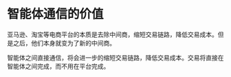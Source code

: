 
# 智能体通信的价值

亚马逊、淘宝等电商平台的本质是去除中间商，缩短交易链路，降低交易成本。但是之后，他们本身就变为了新的中间商。

智能体之间直接通信，将会进一步的缩短交易链路，降低交易成本。交易将直接在智能体之间完成，而不用在平台完成。



